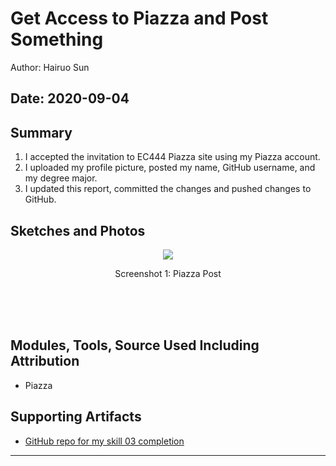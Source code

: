 #  Get Access to Piazza and Post Something

Author: Hairuo Sun

Date: 2020-09-04
-----

## Summary
1. I accepted the invitation to EC444 Piazza site using my Piazza account.
2. I uploaded my profile picture, posted my name, GitHub username, and my degree major.
3. I updated this report, committed the changes and pushed changes to GitHub.

## Sketches and Photos
<div align="center">
<img src="https://github.com/BU-EC444/Sun-Hairuo/blob/master/skills/cluster-0/03/images/Piazza_post.png" >
<p>Screenshot 1: Piazza Post</p>
<br/>
<br/>
<br/>
</div>

## Modules, Tools, Source Used Including Attribution
* Piazza

## Supporting Artifacts
* [GitHub repo for my skill 03 completion](https://github.com/BU-EC444/Sun-Hairuo/blob/master/skills/cluster-0/03/)


-----
